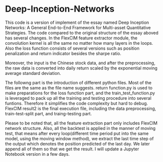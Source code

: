 # Deep-Inception-Networks
This code is a version of implement of the essay named Deep Inception Networks: A General End-to-End Framework for Multi-asset Quantitative Strategies.
The code compared to the original structure of the essay aboved has several changes. In the FlexCIM feature extractor module, the convolution kernel is all the same no matter how many layers in the loops.
Also the loss function consists of several versions such as position penalization and return indicator besides the sharpe ratio.


Moreover, the input is the Chinese stock data, and after the preprocessing, the raw data is converted into daily return scaled by the exponential moving average standard deviation.


The followng part is the introduction of different python files. Most of the files are the same as the file name suggests. return function.py is used to make preparations for the loss function part, and the train_test_function.py is leveraged to pack up all the training and testing procedure into several funtions. Therefore it simplifies the code complexity but hard to debug. FlexCIM result2 is the final execution file, including the data preprocessing, train-test-split part, and traing-testing part.


Please to be noted that, all the feature extraction part only includes FlexCIM network structure. Also, all the backtest is applied in the manner of moving test, that means after every loop(different time period put into the same model, using the moving window method), we extract the last time step of the output which denotes the position predicted of the last day. We later append all of them so that we get the result.
I will update a Jupyter Notebook version in a few days.
